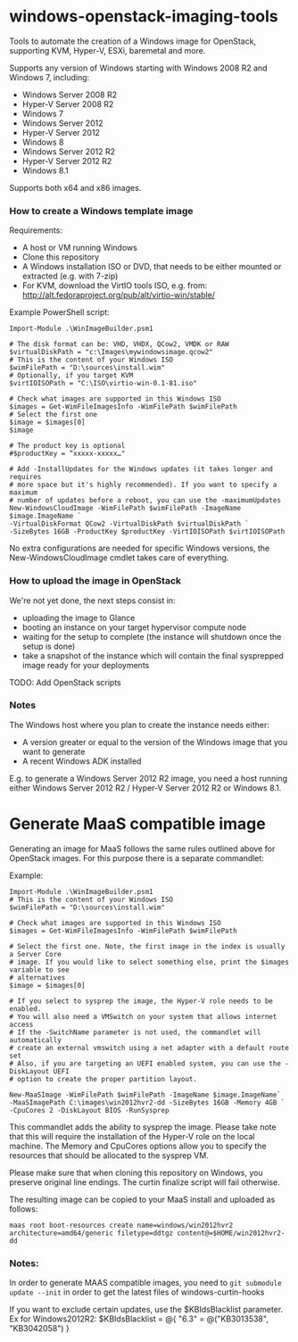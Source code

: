 windows-openstack-imaging-tools
===============================

Tools to automate the creation of a Windows image for OpenStack, supporting KVM, Hyper-V, ESXi, baremetal and more.

Supports any version of Windows starting with Windows 2008 R2 and Windows 7, including:

* Windows Server 2008 R2
* Hyper-V Server 2008 R2
* Windows 7
* Windows Server 2012
* Hyper-V Server 2012
* Windows 8
* Windows Server 2012 R2
* Hyper-V Server 2012 R2
* Windows 8.1

Supports both x64 and x86 images.

### How to create a Windows template image

Requirements:

* A host or VM running Windows 
* Clone this repository
* A Windows installation ISO or DVD, that needs to be either mounted or extracted (e.g. with 7-zip)
* For KVM, download the VirtIO tools ISO, e.g. from: http://alt.fedoraproject.org/pub/alt/virtio-win/stable/

Example PowerShell script:

    Import-Module .\WinImageBuilder.psm1

    # The disk format can be: VHD, VHDX, QCow2, VMDK or RAW
    $virtualDiskPath = "c:\Images\mywindowsimage.qcow2"
    # This is the content of your Windows ISO
    $wimFilePath = "D:\sources\install.wim"
    # Optionally, if you target KVM
    $virtIOISOPath = "C:\ISO\virtio-win-0.1-81.iso"

    # Check what images are supported in this Windows ISO
    $images = Get-WimFileImagesInfo -WimFilePath $wimFilePath
    # Select the first one
    $image = $images[0]
    $image

    # The product key is optional
    #$productKey = “xxxxx-xxxxx…"

    # Add -InstallUpdates for the Windows updates (it takes longer and requires
    # more space but it's highly recommended). If you want to specify a maximum
    # number of updates before a reboot, you can use the -maximumUpdates
    New-WindowsCloudImage -WimFilePath $wimFilePath -ImageName $image.ImageName `
    -VirtualDiskFormat QCow2 -VirtualDiskPath $virtualDiskPath `
    -SizeBytes 16GB -ProductKey $productKey -VirtIOISOPath $virtIOISOPath

No extra configurations are needed for specific Windows versions, the New-WindowsCloudImage cmdlet takes care of everything.

### How to upload the image in OpenStack

We're not yet done, the next steps consist in:

* uploading the image to Glance
* booting an instance on your target hypervisor compute node
* waiting for the setup to complete (the instance will shutdown once the setup is done) 
* take a snapshot of the instance which will contain the final sysprepped image ready for your deployments

TODO: Add OpenStack scripts

### Notes

The Windows host where you plan to create the instance needs either:

* A version greater or equal to the version of the Windows image that you want to generate
* A recent Windows ADK installed

E.g. to generate a Windows Server 2012 R2 image, you need a host running either Windows Server 2012 R2 / Hyper-V Server 2012 R2 or Windows 8.1.


Generate MaaS compatible image
==============================

Generating an image for MaaS follows the same rules outlined above for OpenStack images. For this purpose there is a separate commandlet:


Example:

    Import-Module .\WinImageBuilder.psm1
    # This is the content of your Windows ISO
    $wimFilePath = "D:\sources\install.wim"

    # Check what images are supported in this Windows ISO
    $images = Get-WimFileImagesInfo -WimFilePath $wimFilePath

    # Select the first one. Note, the first image in the index is usually a Server Core
    # image. If you would like to select something else, print the $images variable to see
    # alternatives
    $image = $images[0]

    # If you select to sysprep the image, the Hyper-V role needs to be enabled.
    # You will also need a VMSwitch on your system that allows internet access
    # If the -SwitchName parameter is not used, the commandlet will automatically
    # create an external vmswitch using a net adapter with a default route set
    # Also, if you are targeting an UEFI enabled system, you can use the -DiskLayout UEFI
    # option to create the proper partition layout.

    New-MaaSImage -WimFilePath $wimFilePath -ImageName $image.ImageName`
    -MaaSImagePath C:\images\win2012hvr2-dd -SizeBytes 16GB -Memory 4GB `
    -CpuCores 2 -DiskLayout BIOS -RunSysprep

This commandlet adds the ability to sysprep the image. Please take note that this will require the installation of the Hyper-V role on the local machine. The Memory and CpuCores options allow you to specify the resources that should be allocated to the sysprep VM.

Please make sure that when cloning this repository on Windows, you preserve original line endings. The curtin finalize script will fail otherwise.

The resulting image can be copied to your MaaS install and uploaded as follows:

    maas root boot-resources create name=windows/win2012hvr2 architecture=amd64/generic filetype=ddtgz content@=$HOME/win2012hvr2-dd

### Notes:
    
In order to generate MAAS compatible images, you need to ` git submodule update --init ` in order to get the latest files of windows-curtin-hooks

If you want to exclude certain updates, use the $KBIdsBlacklist parameter. Ex for Windows2012R2: $KBIdsBlacklist = @{ "6.3" = @("KB3013538", "KB3042058") }
